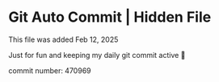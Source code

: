 # Git Auto Commit | Hidden File

This file was added Feb 12, 2025

Just for fun and keeping my daily git commit active 🤪

commit number: 470969

